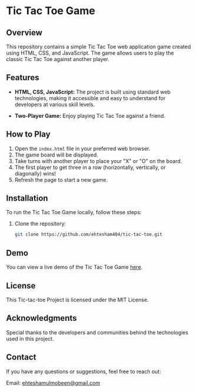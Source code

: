 # Tic Tac Toe Game

## Overview

This repository contains a simple Tic Tac Toe web application game created using HTML, CSS, and JavaScript. The game allows users to play the classic Tic Tac Toe against another player.

## Features

- **HTML, CSS, JavaScript:** The project is built using standard web technologies, making it accessible and easy to understand for developers at various skill levels.

- **Two-Player Game:** Enjoy playing Tic Tac Toe against a friend.

## How to Play

1. Open the `index.html` file in your preferred web browser.
2. The game board will be displayed.
3. Take turns with another player to place your "X" or "O" on the board.
4. The first player to get three in a row (horizontally, vertically, or diagonally) wins!
5. Refresh the page to start a new game.

## Installation

To run the Tic Tac Toe Game locally, follow these steps:

1. Clone the repository:

   ```bash
   git clone https://github.com/ehtesham404/tic-tac-toe.git

## Demo
You can view a live demo of the Tic Tac Toe Game [here](https://gibrail404.github.io/Tic-Tac-Toe/).

## License

This Tic-tac-toe Project is licensed under the MIT License.

## Acknowledgments

Special thanks to the developers and communities behind the technologies used in this project.

## Contact

If you have any questions or suggestions, feel free to reach out:

Email: ehteshamulmobeen@gmail.com

